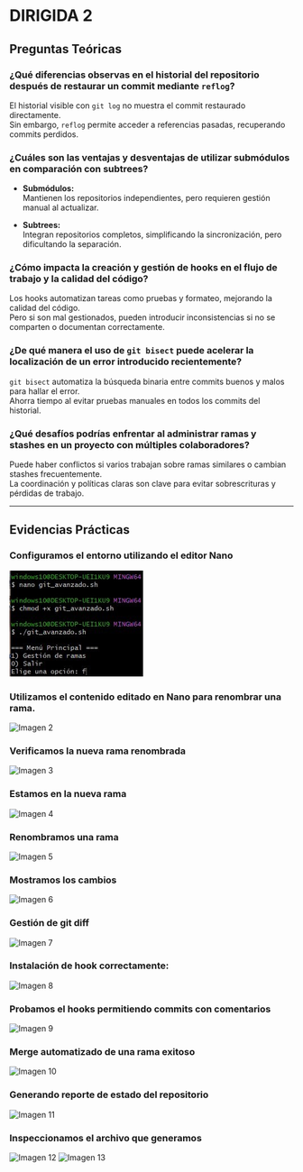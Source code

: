 # DIRIGIDA 2

## Preguntas Teóricas

### ¿Qué diferencias observas en el historial del repositorio después de restaurar un commit mediante `reflog`?

El historial visible con `git log` no muestra el commit restaurado directamente.  
Sin embargo, `reflog` permite acceder a referencias pasadas, recuperando commits perdidos.

### ¿Cuáles son las ventajas y desventajas de utilizar submódulos en comparación con subtrees?

- **Submódulos:**  
  Mantienen los repositorios independientes, pero requieren gestión manual al actualizar.

- **Subtrees:**  
  Integran repositorios completos, simplificando la sincronización, pero dificultando la separación.

### ¿Cómo impacta la creación y gestión de hooks en el flujo de trabajo y la calidad del código?

Los hooks automatizan tareas como pruebas y formateo, mejorando la calidad del código.  
Pero si son mal gestionados, pueden introducir inconsistencias si no se comparten o documentan correctamente.

### ¿De qué manera el uso de `git bisect` puede acelerar la localización de un error introducido recientemente?

`git bisect` automatiza la búsqueda binaria entre commits buenos y malos para hallar el error.  
Ahorra tiempo al evitar pruebas manuales en todos los commits del historial.

### ¿Qué desafíos podrías enfrentar al administrar ramas y stashes en un proyecto con múltiples colaboradores?

Puede haber conflictos si varios trabajan sobre ramas similares o cambian stashes frecuentemente.  
La coordinación y políticas claras son clave para evitar sobrescrituras y pérdidas de trabajo.

---

## Evidencias Prácticas

### Configuramos el entorno utilizando el editor Nano
![Imagen 1](https://github.com/AriusJoel1/DesarrolloDeSoftware/blob/main/dirigida2/img/imagen1.png.jpg)

### Utilizamos el contenido editado en Nano para renombrar una rama.
![Imagen 2](./imagen2.png.png)

### Verificamos la nueva rama renombrada
![Imagen 3](./imagen3.png)

### Estamos en la nueva rama
![Imagen 4](./imagen4.png)

### Renombramos una rama 
![Imagen 5](./imagen5.png)

### Mostramos los cambios  
![Imagen 6](./imagen6.png)

### Gestión de git diff 
![Imagen 7](./imagen7.png)

### Instalación de hook correctamente: 
![Imagen 8](./imagen8.png)

### Probamos el hooks permitiendo commits con comentarios 
![Imagen 9](./imagen9.png)

### Merge automatizado de una rama exitoso 
![Imagen 10](./imagen10.png)

### Generando reporte de estado del repositorio 
![Imagen 11](./imagen11.png)

### Inspeccionamos el archivo que generamos  
![Imagen 12](./imagen12.png)
![Imagen 13](./imagen13.png)
